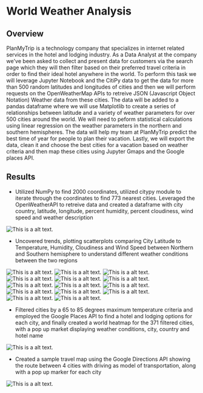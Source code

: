 # World Weather Analysis

## Overview
PlanMyTrip is a technology company that specializes in internet related services in the hotel and lodging industry. As a Data Analyst at the company we've been asked to collect and present data for customers via the search page which they will then filter based on their preferred travel criteria in order to find their ideal hotel anywhere in the world. To perform this task we will leverage Jupyter Notebook and the CitiPy data to get the data for more than 500 random latitudes and longitudes of cities and then we will perform requests on the OpenWeatherMap APIs to retreive JSON (Javascript Object Notation) Weather data from these cities. The data will be added to a pandas dataframe where we will use Matplotlib to create a series of relationships between latitude and a variety of weather parameters for over 500 cities around the world. We will need to peform statistical calculations using linear regression on the weather parameters in the northern and southern hemispheres. The data will help my team at PlanMyTrip predict the best time of year for people to plan their vacation. Lastly, we will export the data, clean it and choose the best cities for a vacation based on weather criteria and then map these cities using Jupyter Gmaps and the Google places API.

## Results 
* Utilized NumPy to find 2000 coordinates, utilized citypy module to iterate through the coordinates to find 773 nearest cities. Leveraged the OpenWeatherAPI to retreive data and created a dataframe with city country, latitude, longitude, percent humidity, percent cloudiness, wind speed and weather description

![This is a alt text.](/weather_database/weather_database.PNG)

* Uncovered trends, plotting scatterplots comparing City Latitude to Temperature, Humidity, Cloudiness and Wind Speed between Northern and Southern hemisphere to understand different weather conditions between the two regions

![This is a alt text.](/weather_data/Fig1.png)
![This is a alt text.](/weather_data/Fig2.png)
![This is a alt text.](/weather_data/Fig3.png)
![This is a alt text.](/weather_data/Fig4.png)
![This is a alt text.](/weather_data/Fig4.png)
![This is a alt text.](/weather_data/Fig4.png)
![This is a alt text.](/weather_data/North_Max_Temp.png)
![This is a alt text.](/weather_data/South_Max_Temp.png)
![This is a alt text.](/weather_data/North_Cloudiness.png)
![This is a alt text.](/weather_data/South_Cloudiness.png)
![This is a alt text.](/weather_data/North_Humidity.png)
![This is a alt text.](/weather_data/South_Humidity.png)
![This is a alt text.](/weather_data/North_WindSpeed.png)
![This is a alt text.](/weather_data/South_WindSpeed.png)


* Filtered cities by a 65 to 85 degrees maximum temperature criteria and employed the Google Places API to find a hotel and lodging options for each city, and finally created a world heatmap for the 371 filtered cities, with a pop up market displaying weather conditions, city, country and hotel name

![This is a alt text.](vacation_search/WeatherPy_vacation.png)

* Created a sample travel map using the Google Directions API showing the route between 4 cities with driving as model of transportation, along with a pop up marker for each city

![This is a alt text.](vacations_itinerary/WeatherPy_travel_map.PNG)
